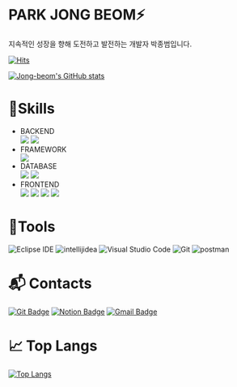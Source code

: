 # PARK JONG BEOM⚡ 

지속적인 성장을 향해 도전하고 발전하는 개발자 박종범입니다.


[![Hits](https://hits.seeyoufarm.com/api/count/incr/badge.svg?url=https%3A%2F%2Fgithub.com%2FWhdbeom%2Fhit-counter&count_bg=%2379C83D&title_bg=%23555555&icon=&icon_color=%23D46E6E&title=HITS&edge_flat=true)](https://hits.seeyoufarm.com)


[![Jong-beom's GitHub stats](https://github-readme-stats.vercel.app/api?username=Whdbeom)](https://github.com/anuraghazra/github-readme-stats)



<!--[![Solved.ac Profile](http://mazassumnida.wtf/api/v2/generate_badge?boj=whdqja918)](https://solved.ac/whdqja918/)
-->

# 💪Skills
<ul>
<li>BACKEND</li>
<img src="https://img.shields.io/badge/Java-007396?style=for-the-badge&logo=OpenJDK&logoColor=white">
<img src="https://img.shields.io/badge/Python-3776AB?style=for-the-badge&logo=Python&logoColor=white">



<li>FRAMEWORK </li>
<img src="https://img.shields.io/badge/spring-6DB33F?style=for-the-badge&logo=spring&logoColor=white">
<li>DATABASE </li>

<img src="https://img.shields.io/badge/oracle-F80000?style=for-the-badge&logo=oracle&logoColor=white">
<img src="https://img.shields.io/badge/mysql-4479A1?style=for-the-badge&logo=mysql&logoColor=white">

<li>FRONTEND </li>

<img src="https://img.shields.io/badge/html5-34F26?style=for-the-badge&logo=html5&logoColor=white">
<img src="https://img.shields.io/badge/CSS3-1572B6?style=for-the-badge&logo=CSS3&logoColor=white">
<img src="https://img.shields.io/badge/javascript-F7DF1E?style=for-the-badge&logo=javascript&logoColor=white">
<img src="https://img.shields.io/badge/react-61DAFB?style=for-the-badge&logo=react&logoColor=white">

</ul>

# 🌱Tools
![Eclipse IDE](https://img.shields.io/badge/Eclipse%20IDE-2C2255.svg?&style=for-the-badge&logo=Eclipse%20IDE&logoColor=white)
![intellijidea](https://img.shields.io/badge/intellijidea-000000.svg?&style=for-the-badge&logo=intellijidea&logoColor=white)
![Visual Studio Code](https://img.shields.io/badge/Visual%20Studio%20Code-007ACC.svg?&style=for-the-badge&logo=Visual%20Studio%20Code&logoColor=white)
![Git](https://img.shields.io/badge/Git-F05032.svg?&style=for-the-badge&logo=Git&logoColor=white)
![postman](https://img.shields.io/badge/postman-FF6C37.svg?&style=for-the-badge&logo=postman&logoColor=white)

# :mailbox_with_mail: Contacts
[![Git Badge](http://img.shields.io/badge/-Git-black?style=flat-square&logo=github&link=https://github.com/Whdbeom/)](https://github.com/Whdbeom/)
[![Notion Badge](https://img.shields.io/badge/Notion-000000?style=flat-square&logo=Notion&logoColor=white&link=https://jbpark0.notion.site/jbpark0/65f9e0752ddd4e299e03edd64bdd4a49)](https://www.notion.so/readMe-ba1f313aa73743a9bdbcdcf440933f16/)
[![Gmail Badge](https://img.shields.io/badge/Gmail-d14836?style=flat-square&logo=Gmail&logoColor=white&link=mailto:Whdbeom@gmail.com)](mailto:Whdbeom@gmail.com)

# :chart_with_upwards_trend: Top Langs
[![Top Langs](https://github-readme-stats.vercel.app/api/top-langs/?username=Whdbeom)](https://github.com/anuraghazra/github-readme-stats)
